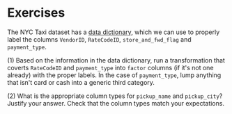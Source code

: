 # Exercises

The NYC Taxi dataset has a [data dictionary](http://www.nyc.gov/html/tlc/downloads/pdf/data_dictionary_trip_records_yellow.pdf), which we can use to properly label the columns `VendorID`, `RateCodeID`, `store_and_fwd_flag` and `payment_type`. 

(1) Based on the information in the data dictionary, run a transformation that coverts `RateCodeID` and `payment_type` into `factor` columns (if it's not one already) with the proper labels. In the case of `payment_type`, lump anything that isn't card or cash into a generic third category.

(2) What is the appropriate column types for `pickup_name` and `pickup_city`? Justify your answer. Check that the column types match your expectations.
